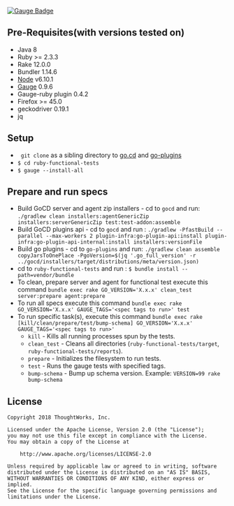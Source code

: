 [![Gauge
Badge](https://cdn.rawgit.com/getgauge/getgauge.github.io/master/Gauge_Badge.svg)](http://getgauge.io)

## Pre-Requisites(with versions tested on)
* Java 8
* Ruby >= 2.3.3
* Rake 12.0.0
* Bundler 1.14.6
* [Node](https://nodejs.org/en/) v6.10.1
* [Gauge](http://getgauge.io) 0.9.6
* Gauge-ruby plugin 0.4.2
* Firefox >= 45.0
* geckodriver 0.19.1
* jq

## Setup
* ``` git clone``` as a sibling directory to
  [go.cd](https://github.com/gocd/gocd) and [go-plugins](https://github.com/gocd/go-plugins)
* ```$ cd ruby-functional-tests```
* ```$ gauge --install-all```

## Prepare and run specs

* Build GoCD server and agent zip installers - cd to ```gocd``` and run: ```./gradlew clean installers:agentGenericZip installers:serverGenericZip test:test-addon:assemble```
* Build GoCD plugins api - cd to ```gocd``` and run :
```./gradlew -PfastBuild --parallel --max-workers 2 plugin-infra:go-plugin-api:install plugin-infra:go-plugin-api-internal:install installers:versionFile```
* Build go plugins - cd to ```go-plugins``` and run: ```./gradlew clean assemble copyJarsToOnePlace -PgoVersion=$(jq '.go_full_version' -r ../gocd/installers/target/distributions/meta/version.json)```
* cd to ```ruby-functional-tests``` and run : ```$ bundle install --path=vendor/bundle```
* To clean, prepare server and agent for functional test execute this command ```bundle exec rake GO_VERSION='X.x.x' clean_test server:prepare agent:prepare```
* To run all specs execute this command ```bundle exec rake GO_VERSION='X.x.x' GAUGE_TAGS='<spec tags to run>' test```
* To run specific task(s), execute this command ```bundle exec rake [kill/clean/prepare/test/bump-schema] GO_VERSION='X.x.x' GAUGE_TAGS='<spec tags to run>'```
    * `kill` - Kills all running processes spun by the tests.
    * `clean_test` - Cleans all directories (`ruby-functional-tests/target`, `ruby-functional-tests/reports`).
    * `prepare` - Initializes the filesystem to run tests.
    * `test` - Runs the gauge tests with specified tags. 
    * `bump-schema` - Bump up schema version. Example: `VERSION=99 rake bump-schema`

## License

```plain
Copyright 2018 ThoughtWorks, Inc.

Licensed under the Apache License, Version 2.0 (the "License");
you may not use this file except in compliance with the License.
You may obtain a copy of the License at

    http://www.apache.org/licenses/LICENSE-2.0

Unless required by applicable law or agreed to in writing, software
distributed under the License is distributed on an "AS IS" BASIS,
WITHOUT WARRANTIES OR CONDITIONS OF ANY KIND, either express or implied.
See the License for the specific language governing permissions and
limitations under the License.
```